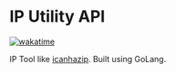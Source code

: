 # IP Utility API
[![wakatime](https://wakatime.com/badge/user/6b15c534-15bb-499b-aa49-fbe7f6bc4ca2/project/cae8e8cd-efb4-4147-af10-77aa0ddaa335.svg)](https://wakatime.com/badge/user/6b15c534-15bb-499b-aa49-fbe7f6bc4ca2/project/cae8e8cd-efb4-4147-af10-77aa0ddaa335)

IP Tool like [icanhazip](https://icanhazip.com). Built using GoLang.



